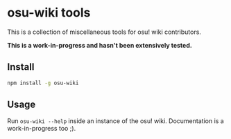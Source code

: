 # osu-wiki tools

This is a collection of miscellaneous tools for osu! wiki contributors.

**This is a work-in-progress and hasn't been extensively tested.**

## Install

```sh
npm install -g osu-wiki
```

## Usage

Run `osu-wiki --help` inside an instance of the osu! wiki. Documentation is a work-in-progress too ;).
